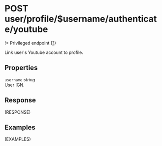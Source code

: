 # <span class="badge badge-light">POST</span> <span class="badge badge-light">user/profile/$username/authenticate/youtube</span>

!> Privileged endpoint ([?](privileged.md))

Link user's Youtube account to profile.

## Properties

`username` *string*  
User IGN.


## Response

(RESPONSE)

## Examples

(EXAMPLES)
